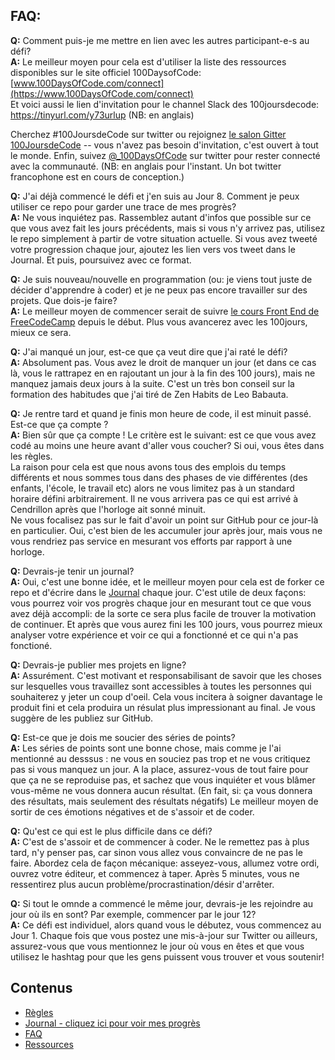 ## FAQ:

**Q:** Comment puis-je me mettre en lien avec les autres participant-e-s au défi?  
**A:** Le meilleur moyen pour cela est d'utiliser la liste des ressources disponibles sur le site officiel 100DaysofCode:   [www.100DaysOfCode.com/connect](https://www.100DaysOfCode.com/connect)  
Et voici aussi le lien d'invitation pour le channel Slack des 100joursdecode: https://tinyurl.com/y73urlup (NB: en anglais)
  
Cherchez #100JoursdeCode sur twitter ou rejoignez [le salon Gitter 100JoursdeCode](https://gitter.im/Kallaway/100DaysOfCode) -- vous n'avez pas besoin d'invitation, c'est ouvert à tout le monde. Enfin, suivez [@_100DaysOfCode](https://twitter.com/_100DaysOfCode) sur twitter pour rester connecté avec la communauté. (NB: en anglais pour l'instant. Un bot twitter francophone est en cours de conception.)

**Q:** J'ai déjà commencé le défi et j'en suis au Jour 8. Comment je peux utiliser ce repo pour garder une trace de mes progrès?  
**A:** Ne vous inquiétez pas. Rassemblez autant d'infos que possible sur ce que vous avez fait les jours précédents, mais si vous n'y arrivez pas, utilisez le repo simplement à partir de votre situation actuelle. Si vous avez tweeté votre progression chaque jour, ajoutez les lien vers vos tweet dans le Journal. Et puis, poursuivez avec ce format.  

**Q:** Je suis nouveau/nouvelle en programmation (ou: je viens tout juste de décider d'apprendre à coder) et je ne peux pas encore travailler sur des projets. Que dois-je faire?  
**A:** Le meilleur moyen de commencer serait de suivre [le cours Front End de FreeCodeCamp](https://www.freecodecamp.com/) depuis le début. Plus vous avancerez avec les 100jours, mieux ce sera.

**Q:** J'ai manqué un jour, est-ce que ça veut dire que j'ai raté le défi?  
**A:** Absolument pas. Vous avez le droit de manquer un jour (et dans ce cas là, vous le rattrapez en en rajoutant un jour à la fin des 100 jours), mais ne manquez jamais deux jours à la suite. C'est un très bon conseil sur la formation des habitudes que j'ai tiré de Zen Habits de Leo Babauta.

**Q:** Je rentre tard et quand je finis mon heure de code, il est minuit passé. Est-ce que ça compte ?  
**A:** Bien sûr que ça compte ! Le critère est le suivant: est ce que vous avez codé au moins une heure avant d'aller vous coucher? Si oui, vous êtes dans les règles.  
La raison pour cela est que nous avons tous des emplois du temps différents et nous sommes tous dans des phases de vie différentes (des enfants, l'école, le travail etc) alors ne vous limitez pas à un standard horaire défini arbitrairement. Il ne vous arrivera pas ce qui est arrivé à Cendrillon après que l'horloge ait sonné minuit.  
Ne vous focalisez pas sur le fait d'avoir un point sur GitHub pour ce jour-là en particulier. Oui, c'est bien de les accumuler jour après jour, mais vous ne vous rendriez pas service en mesurant vos efforts par rapport à une horloge.  

**Q:** Devrais-je tenir un journal?  
**A:** Oui, c'est une bonne idée, et le meilleur moyen pour cela est de forker ce repo et d'écrire dans le [Journal](journal.md) chaque jour. C'est utile de deux façons: vous pourrez voir vos progrès chaque jour en mesurant tout ce que vous avez déjà accompli: de la sorte ce sera plus facile de trouver la motivation de continuer. Et après que vous aurez fini les 100 jours, vous pourrez mieux analyser votre expérience et voir ce qui a fonctionné et ce qui n'a pas fonctioné.

**Q:** Devrais-je publier mes projets en ligne?  
**A:** Assurément. C'est motivant et responsabilisant de savoir que les choses sur lesquelles vous travaillez sont accessibles à toutes les personnes qui souhaiterez y jeter un coup d'oeil. Cela vous incitera à soigner davantage le produit fini et cela produira un résulat plus impressionant au final. Je vous suggère de les publiez sur GitHub.

**Q:** Est-ce que je dois me soucier des séries de points?  
**A:** Les séries de points sont une bonne chose, mais comme je l'ai mentionné au desssus : ne vous en souciez pas trop et ne vous critiquez pas si vous manquez un jour. A la place, assurez-vous de tout faire pour que ça ne se reproduise pas, et sachez que vous inquiéter et vous blâmer vous-même ne vous donnera aucun résultat. (En fait, si: ça vous donnera des résultats, mais seulement des résultats négatifs) Le meilleur moyen de sortir de ces émotions négatives et de s'assoir et de coder.

**Q:** Qu'est ce qui est le plus difficile dans ce défi?  
**A:** C'est de s'assoir et de commencer à coder. Ne le remettez pas à plus tard, n'y penser pas, car sinon vous allez vous convaincre de ne pas le faire. Abordez cela de façon mécanique: asseyez-vous, allumez votre ordi, ouvrez votre éditeur, et commencez à taper. Après 5 minutes, vous ne ressentirez plus aucun problème/procrastination/désir d'arrêter.

**Q:** Si tout le omnde a commencé le même jour, devrais-je les rejoindre au jour où ils en sont? Par exemple, commencer par le jour 12?  
**A:** Ce défi est individuel, alors quand vous le débutez, vous commencez au Jour 1. Chaque fois que vous postez une mis-à-jour sur Twitter ou ailleurs, assurez-vous que vous mentionnez le jour où vous en êtes et que vous utilisez le hashtag pour que les gens puissent vous trouver et vous soutenir!  



## Contenus
* [Règles](regles.md)
* [Journal - cliquez ici pour voir mes progrès](journal.md)
* [FAQ](FAQ-fr.md)
* [Ressources](resources-fr.md)
